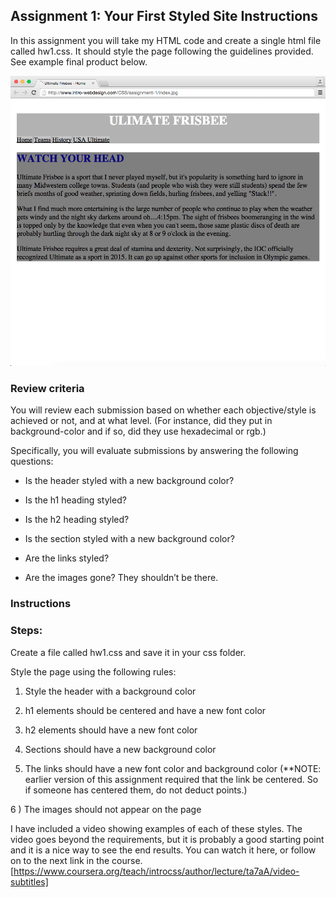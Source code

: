 ## Assignment 1: Your First Styled Site Instructions

In this assignment you will take my HTML code and create a single html file called hw1.css.  It should style the page following the guidelines provided. See example final product below. 

![task1_2](images/example_1.png)

### Review criteria
You will review each submission based on whether each objective/style is achieved or not, and at what level. (For instance, did they put in background-color and if so, did they use hexadecimal or rgb.)

Specifically, you will evaluate submissions by answering the following questions:

* Is the header styled with a new background color?

* Is the h1 heading styled?

* Is the h2 heading styled?

* Is the section styled with a new background color?

* Are the links styled?

* Are the images gone? They shouldn’t be there.

### Instructions

### Steps:

Create a file called hw1.css and save it in your css folder.

Style the page using the following rules:

1) Style the header with a background color

2) h1 elements should be centered and have a new font color

3) h2 elements should have a new font color

4) Sections should have a new background color

5) The links should  have a new font color and background color (**NOTE: earlier version of this assignment required that the link be centered.  So if someone has centered them, do not deduct points.)

6 ) The images should not appear on the page

I have included a video showing examples of each of these styles. The video goes beyond the requirements, but it is probably a good starting point and it is a nice way to see the end results. You can watch it here, or follow on to the next link in the course. [https://www.coursera.org/teach/introcss/author/lecture/ta7aA/video-subtitles]
